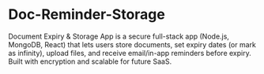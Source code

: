 # Doc-Reminder-Storage
Document Expiry &amp; Storage App is a secure full-stack app (Node.js, MongoDB, React) that lets users store documents, set expiry dates (or mark as infinity), upload files, and receive email/in-app reminders before expiry. Built with encryption and scalable for future SaaS.
